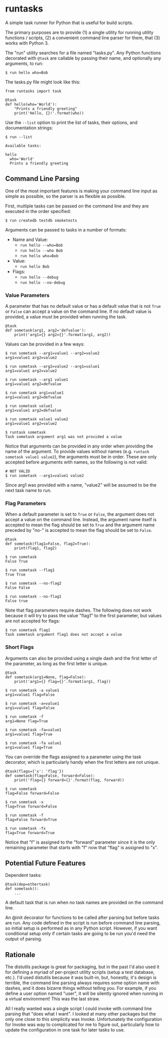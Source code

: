 
# runtasks

A simple task runner for Python that is useful for build scripts.

The primary purposes are to provide (1) a single utility for running utility functions /
scripts, (2) a convenient command line parser for them, that (3) works with Python 3.

The "run" utility searches for a file named "tasks.py".  Any Python functions decorated with
`@task` are callable by passing their name, and optionally any arguments, to run:

    $ run hello who=Bob

The tasks.py file might look like this:

    from runtasks import task

    @task
    def hello(who='World'):
        "Prints a friendly greeting"
        print('Hello, {}!'.format(who))

Use the `--list` option to print the list of tasks, their options, and documentation strings:

    $ run --list

    Available tasks:

    hello
      who='World'
      Prints a friendly greeting

## Command Line Parsing

One of the most important features is making your command line input as simple as possible, so
the parser is as flexible as possible.

First, multiple tasks can be passed on the command line and they are executed in the order
specified:

    $ run createdb testdb smoketests

Arguments can be passed to tasks in a number of formats:

 * Name and Value:
   * `run hello --who=Bob`
   * `run hello --who Bob`
   * `run hello who=Bob`
 * Value:
   * `run hello Bob`
 * Flags:
   * `run hello --debug`
   * `run hello --no-debug`

### Value Parameters

A parameter that has no default value or has a default value that is not `True` or `False` can
accept a value on the command line.  If no default value is provided, a value must be provided
when running the task.

    @task
    def sometask(arg1, arg2='defvalue'):
        print('arg1={} arg2={}'.format(arg1, arg2))

Values can be provided in a few ways:

    $ run sometask --arg1=value1 --arg2=value2
    arg1=value1 arg2=value2

    $ run sometask --arg2=value2 --arg1=value1
    arg1=value1 arg2=value2

    $ run sometask --arg1 value1
    arg1=value1 arg2=defvalue

    $ run sometask arg1=value1
    arg1=value1 arg2=defvalue

    $ run sometask value1
    arg1=value1 arg2=defvalue

    $ run sometask value1 value2
    arg1=value1 arg2=value2

    $ runtask sometask
    Task sometask argument arg1 was not provided a value

Notice that arguments can be provided in any order when providing the name of the argument.  To
provide values without names (e.g. `runtask sometask value1 value2`), the arguments must be in
order.  These are only accepted before arguments with names, so the following is not valid:

    # NOT VALID
    $ run sometask --arg1=value1 value2

Since arg1 was provided with a name, "value2" will be assumed to be the next task name to run.

### Flag Parameters

When a default parameter is set to `True` or `False`, the argument does not accept a value on
the command line.  Instead, the argument name itself is accepted to mean the flag should be set
to `True` and the argument name preceded by "no-" is accepted to mean the flag should be set to
`False`.

    @task
    def sometask(flag1=False, flag2=True):
        print(flag1, flag2)

    $ run sometask
    False True

    $ run sometask --flag1
    True True

    $ run sometask --no-flag2
    False False

    $ run sometask --no-flag1
    False true

Note that flag parameters require dashes.  The following does not work because it will try to
pass the value "flag1" to the first parameter, but values are not accepted for flags:

    $ run sometask flag1
    Task sometask argument flag1 does not accept a value


### Short Flags

Arguments can also be provided using a single dash and the first letter of the parameter, as
long as the first letter is unique.

    @task
    def sometask(arg1=None, flag=False):
        print('arg1={} flag={}'.format(arg1, flag))

    $ run sometask -a value1
    arg1=value1 flag=False

    $ run sometask -a=value1
    arg1=value1 flag=False

    $ run sometask -f
    arg1=None flag=True

    $ run sometask -fa=value1
    arg1=value1 flag=True

    $ run sometask -fa value1
    arg1=value1 flag=True

You can override the flags assigned to a parameter using the task decorator, which is
particularly handy when the first letters are not unique.

    @task(flags={'x': 'flag'})
    def sometask(flag=False, forward=False):
        print('flag={} forward={}'.format(flag, forward))

    $ run sometask
    flag=False forward=False

    $ run sometask -x
    flag=True forward=False

    $ run sometask -f
    flag=False forward=True

    $ run sometask -fx
    flag=True forward=True

Notice that "f" is assigned to the "forward" parameter since it is the only remaining parameter
that starts with "f" now that "flag" is assigned to "x".


## Potential Future Features

Dependent tasks:

    @task(dep=othertask)
    def sometask():
        ...

A default task that is run when no task names are provided on the command line.

An @init decorator for functions to be called after parsing but before tasks are run.  Any code
defined in the script is run before command line parsing, so initial setup is performed as in
any Python script.  However, if you want conditional setup only if certain tasks are going to
be run you'd need the output of parsing.

## Rationale

The distutils package is great for packaging, but in the past I'd also used it for defining a
myriad of per-project utility scripts (setup a test database, etc.).  I'd used distutils
because it was built-in, but, honestly, it's design is terrible, the command line parsing
always requires some option name with dashes, and it does bizarre things without telling you.
For example, if you define a user option named "user", it will be silently ignored when
running in a virtual environment!  This was the last straw.

All I really wanted was a single script I could invoke with command line parsing that "does
what I want".  I looked at many other packages but the only one close to this simplicity was
Invoke.  Unfortunately the configuration for Invoke was way to complicated for
me to figure out, particularly how to update the configuration in one task for later tasks to
use.
